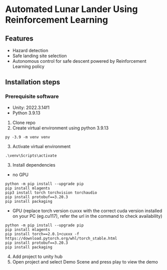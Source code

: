 # Automated Lunar Lander Using Reinforcement Learning

## Features
- Hazard detection
- Safe landing site selection
- Autonomous control for safe descent powered by Reinforcement Learning policy

## Installation steps
### Prerequisite software
- Unity: 2022.3.14f1
- Python 3.9.13

1. Clone repo
2. Create virtual environment using python 3.9.13
  ```
  py -3.9 -m venv venv
  ```
3. Activate virtual environment
  ```
  .\venv\Scripts\activate
  ```
3. Install dependencies
  - no GPU
  ```
  python -m pip install --upgrade pip
  pip install mlagents
  pip3 install torch torchvision torchaudio
  pip install protobuf==3.20.3
  pip install packaging
  ```
  - GPU (replace torch version cuxxx with the correct cuda version installed on your PC (eg.cu117), refer the url in the command to check availability)
  ```
  python -m pip install --upgrade pip
  pip install mlagents
  pip install torch==2.0.1+cuxxx -f https://download.pytorch.org/whl/torch_stable.html
  pip install protobuf==3.20.3
  pip install packaging
  ```
4. Add project to unity hub
5. Open project and select Demo Scene and press play to view the demo

